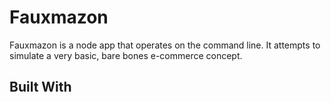 # Fauxmazon
Fauxmazon is a node app that operates on the command line. It attempts to simulate a very basic, bare bones e-commerce concept.

## Built With
